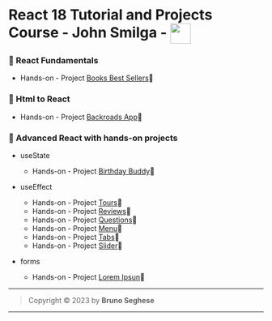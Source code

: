 # React 18 Tutorial and Projects Course - John Smilga - <img align="center" width="40" src="https://cdn.jsdelivr.net/gh/devicons/devicon/icons/react/react-original.svg" />

### 🔶 React Fundamentals

- Hands-on - Project [Books Best Sellers](https://sm-react-fundamentals.netlify.app/)🔗

### 🔶 Html to React

- Hands-on - Project [Backroads App](https://sm-react-backroads.netlify.app/)🔗

### 🔶 Advanced React with hands-on projects

- useState

  - Hands-on - Project [Birthday Buddy](https://sm-react-birthday-buddy.netlify.app/)🔗

- useEffect

  - Hands-on - Project [Tours](https://sm-react-tours.netlify.app/)🔗
  - Hands-on - Project [Reviews](https://sm-react-reviews.netlify.app/)🔗
  - Hands-on - Project [Questions](https://sm-react-questions.netlify.app/)🔗
  - Hands-on - Project [Menu](https://sm-react-menu.netlify.app/)🔗
  - Hands-on - Project [Tabs](https://sm-react-tabs.netlify.app/)🔗
  - Hands-on - Project [Slider](https://sm-react-slider.netlify.app/)🔗

- forms

  - Hands-on - Project [Lorem Ipsun](https://sm-react-lorem-ipsum.netlify.app/)🔗

---

> Copyright &copy; 2023 by **Bruno Seghese**

---
